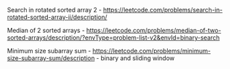 Search in rotated sorted array 2 - https://leetcode.com/problems/search-in-rotated-sorted-array-ii/description/

Median of 2 sorted arrays - https://leetcode.com/problems/median-of-two-sorted-arrays/description/?envType=problem-list-v2&envId=binary-search

Minimum size subarray sum - https://leetcode.com/problems/minimum-size-subarray-sum/description - binary and sliding window
